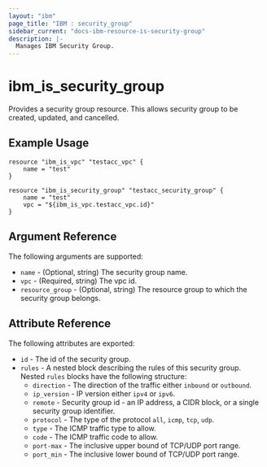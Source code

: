 ```yaml
---
layout: "ibm"
page_title: "IBM : security_group"
sidebar_current: "docs-ibm-resource-is-security-group"
description: |-
  Manages IBM Security Group.
---
```


# ibm\_is_security_group

Provides a security group resource. This allows security group to be created, updated, and cancelled.


## Example Usage

```hcl
resource "ibm_is_vpc" "testacc_vpc" {
	name = "test"
}

resource "ibm_is_security_group" "testacc_security_group" {
	name = "test"
	vpc = "${ibm_is_vpc.testacc_vpc.id}"
}
```

## Argument Reference

The following arguments are supported:

* `name` - (Optional, string) The security group name.
* `vpc` - (Required, string) The vpc id. 
* `resource_group` - (Optional, string) The resource group to which the security group belongs.

## Attribute Reference

The following attributes are exported:

* `id` - The id of the security group.
* `rules` - A nested block describing the rules of this security group.
Nested `rules` blocks have the following structure:
  * `direction` -  The direction of the traffic either `inbound` or `outbound`.
  * `ip_version` - IP version either `ipv4` or `ipv6`.
  * `remote` - Security group id - an IP address, a CIDR block, or a single security group identifier.
  * `protocol` - The type of the protocol `all`, `icmp`, `tcp`, `udp`. 
  * `type` - The ICMP traffic type to allow.
  * `code` - The ICMP traffic code to allow.
  * `port-max` - The inclusive upper bound of TCP/UDP port range.
  * `port_min` - The inclusive lower bound of TCP/UDP port range. 
   
